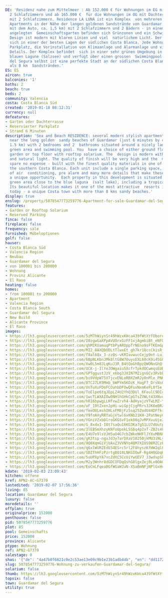 ```yaml
---
DE: 'Residenz nahe zum Mittelmeer : Ab 152.000 € für Wohnungen im EG mit Garten mit
  2 Schlafzimmern und ab 165.000 €  für die Wohnungen im OG mit Dachterrasse und Meerblick
  mit 2 Schlafzimmern. Residence LA LUNA ist ein Komplex  von mehreren modernen, stilvollen
  Apartments in der Nähe der langen goldenen Sandstrände von Guardamar (nur 6  Minuten
  mit dem Auto, ca. 1,5 km) mit 2 Schlafzimmern und 2 Bädern - in einem sehr schön
  angelegten  Gemeinschaftsgarten befinden sich Grünzonen und ein Schwimmbad. Das
  Design ist modern mit klaren Linien und viel  natürlichem Licht. Der Komplex befindet
  sich in einer der besten Lagen der südlichen Costa Blanca. Jede Wohnung hat  einen
  Parkplatz, die Vorinstallation von Klimaanlage und Alarmanlage und viele weiteren
  Details. Der Komplex befindet  sich in einer sehr grünen Umgebung in der Nähe des
  blauen Lagune (Salzsee) und verfügt über einen grossen  Swimmingpool. Guardamar
  del Segura selbst ist eine perfekte Stadt an der südlichen Costa Blanca mit mehr
  als 8 km  Sandstränden.'
ES: ES
aircon: true
balconies: '1'
baths: 2
beach: true
beds: 2
community: Valencia
costa: Costa Blanca Süd
created: '2019-01-18 08:12:31'
currency: null
defeatures:
- Garten oder Dachterrasse
- Reservierter Parkplatz
- Strand 6 Minuten
description: 'Sea and Beach RESIDENCE: several modern stylish apartment properties
  near the long golden  sandy beaches of Guardamar (just 6 minutes by car, approx.
  1.5 km) with 2 bedrooms and 2  bathrooms situated around a nicely landscaped communal
  green area and swimming pool. You  have a choice of either ground floor with private
  garden or top floor with rooftop solarium. The  design is modern with clean lines
  and natural light. The quality of finish will be very high and the  materials used
  spare no expense - built with the finest quality materials in one of the best locations  of
  the southern Costa Blanca. Each unit include a single parking space, pre installation
  of air  conditioning, pre alarm and many more details that make these properties
  a unique opportunity.  Each property in this development is situated within a beautiful
  green area close to the blue laguna  (salt lake), including a tropical pool area.
  Its beautiful location makes it one of the most attractive  resorts in Guardamar
  today - a unique Costa town with more than 8 kms sandy beaches.'
display: true
enslug: /property/5078547773259776-Apartment-for-sale-Guardamar-del-Segura/
features:
- Garden or Rooftop Solarium
- Reserved Parking
finca: false
fireplace: false
frequency: sale
furnished: Möbeloptionen
golf: false
hauser:
- Costa Blanca Süd
- Valencia Region
- Neubau
- Guardamar del Segura
- von 100001 bis 200000
- Wohnung
- Provinz Alicante
- El Raso
heating: false
homes:
- from 100001 to 200000
- Apartment
- Valencia Region
- Costa Blanca South
- Guardamar del Segura
- New Build
- Alicante Province
- El Raso
images:
- https://lh3.googleusercontent.com/5zM7hWiynSr49hWzxKHca439fWtXYfOboroXtKueqnPFFtAEcOoRB2F93P41yEIkGtJAkUozFyOze0Xe-6VN=w640-rj-e30-l100
- https://lh3.googleusercontent.com/I0zgwGaXPpAVUOrxGzFF1vjAgmbiBt_eNFUHVJzZL3VFjk1CCDe2_9sXGe3eGWlPHYUCpGVcjALIyGp7Mk0x=w640-rj-e30-l100
- https://lh3.googleusercontent.com/qhMIKUamuqPtbPyAROppTrNEno9sFTKEmGpp8d30eZL_QXtoTF2pKX3Nmtx4bw0rSi2anpMyU7EzDFM8kdCn=w640-rj-e30-l100
- https://lh3.googleusercontent.com/MI2_8AXQbODLtTlwxEt_gh7kr18ccCkisRjjEuOkMDBtaV7YRAUOJ6sb8y7noQoy6A531dFANHm8zHbh47Ka=w640-rj-e30-l100
- https://lh3.googleusercontent.com/f8al6Qx_3-zzQs-vKRIavwucCejp9nt-LuiMHoyMHwF9Z0g5kE21GAFUrsoRUCaCEJe4XokBNEhBU6WQ6z8=w640-rj-e30-l100
- https://lh3.googleusercontent.com/6BpNLKbnJMk8ltG8W7OuysEXL60cK9i45G8ul8ZHSEGMjXG4lZTjRj5K1YHLqyYzkJ5pP7GwylhvIXmwUgk=w640-rj-e30-l100
- https://lh3.googleusercontent.com/Xw0L5m8JLqKuJ3R_B4tQoGhBpzQWONxGhQtkqqgke2URwPSPqNKn7n44SUpONoiKOz3J1JVH5tYEJGQt9hJP=w640-rj-e30-l100
- https://lh3.googleusercontent.com/UCK-j-IlYoJOWgaiu5XcfrTpkdOCwmqsEUDKHA36B4NZTq6Jgqdxe0CRU7icCZaXUSBGdVo-jt33BCzQ_irdQA=w640-rj-e30-l100
- https://lh3.googleusercontent.com/GPTggustJzV_x6bg3JXIN7MZignGCv3RvbEfBmvDxGgEk70bFIKyln32Zu7LPtx8S5aQZ1KeXs9W2jhlwBWR=w640-rj-e30-l100
- https://lh3.googleusercontent.com/bi0VdpW75V7jcvENLoRBXZmRJy0nMle_PNKprbMW0NslloVbHv4dHnBS32sURqzbrjiAUcefRrrkPSHXkyWr_A=w640-rj-e30-l100
- https://lh3.googleusercontent.com/8TC27LK9Mmb_bWPYm5KDzK_HagF7_DrsNsQ-pSc_9Geh_qz_j_8L9lfliwiHvGvzmdItdpnqkq85_7bYS3U=w640-rj-e30-l100
- https://lh3.googleusercontent.com/UnTuXuFDoFCOahbDFOwQFuxNxmKeFL0f5e_40oVr3_7b_eXVlGDmznv1Hev76wrsXUiAXTQck3_OVcK8IajHTg=w640-rj-e30-l100
- https://lh3.googleusercontent.com/ToElpe6tqJEpLZ4U2YhQ3DUl_KFoulC9DIu7toDNSeH-XAZ3mk5SNVN2PVzESiPHkKax9RyS-n-umAj_1kio0g=w640-rj-e30-l100
- https://lh3.googleusercontent.com/1wcTLWXAIOw0NHlhGHkCpGTsZVWLt43XNvol_vMBZURxwSLM9w_gPZG0Um2_38l7pIfWZ69ppdEGiN0o2h6s=w640-rj-e30-l100
- https://lh3.googleusercontent.com/hR16bpwgLLHfxwZrvh4-AdHyajzVTwLMZ-Y6vbAZ4pTPFtrOBfsQ5Rd-VaxCDtte6uv0N7eAoTeZwccRVC81=w640-rj-e30-l100
- https://lh3.googleusercontent.com/uF_19tZxenJpHi-wiGpjCjgPRrs3JK6eBR2wpN61H83IYY00ZnyzbJLqmCs6vf-00AOG4mToDW0JaOb2bOw=w640-rj-e30-l100
- https://lh3.googleusercontent.com/fkeOULmshIHLsFM8jFz5sq25ZodU44DFfkrPAWpoi3RZqCiOJ7wUb_5vYLM8lmpGKYPTqbeihu5UDf0-TuVNCg=w640-rj-e30-l100
- https://lh3.googleusercontent.com/Y9foAXyRRYaGjVtwl6xKNb21KH-2PatNeyCygS0_OL-4eSzpqcukydwGbWoNO17cH4dS25d5z8Ew7_n1CfQ=w640-rj-e30-l100
- https://lh3.googleusercontent.com/YGniVZxbDlroGKGSvF1ekO0qJvMPXvuUje2oUDxSSUsed-5-1d-Rhjp6WrFUWpvU5Rimug4BcAmSbwLjdN-q=w640-rj-e30-l100
- https://lh3.googleusercontent.com/G_8xdxI-IOt7saQuI6KG3Ka7g51LU7dUutpS2yJfI1PgEDq-eAQOwKgg_iqiFYiL6nT0UOuilgloVwH_jPzs=w640-rj-e30-l100
- https://lh3.googleusercontent.com/3lEBSmXhzyKNfoUpokLSSbq4p2xT-ZB2s4kHT1LXpoixJmoAHEepAV2VQNB2lKiD5EtyFcEUmbJPaw0lOJQ=w640-rj-e30-l100
- https://lh3.googleusercontent.com/E4U7o9lsVJH5uO4G7cbZWkeNHFlJYXuMBN8dVgDFdEOy4haCptOgbeGyXwsKLMxYrn1O6t4Aug5uv1ascocr=w640-rj-e30-l100
- https://lh3.googleusercontent.com/gK3tsp-ngvJd3y7arDXaV10250jkMU3iNLyDEFsTM8l2n9MpwloP59iUFHGtFvdpWUQ9gSTMHcbODJ29Hh2s=w640-rj-e30-l100
- https://lh3.googleusercontent.com/9Q8XqmGiVjUAxZ3VVNYo4QM7XIOS98RZCzFJY27J6X-ef0Lfzo6Zql906pvUKonLWA5sfBq5DrOmrnSeODdt=w640-rj-e30-l100
- https://lh3.googleusercontent.com/q6xlWURZEdU34ESrc5rl2F8hyszKfHW2ql8lB9xdYqAapjYczAdg8jYbxMR5S8iOWlKISbbBhTbq7CkP9o8=w640-rj-e30-l100
- https://lh3.googleusercontent.com/SDZfhHFzPzrtgBO18LNKGIOwF-Rg4H0GbqHfYwLemDL_28y6xRHGvbfP8XRWpu8x7atDXW7aHIr2_GT1K3g=w640-rj-e30-l100
- https://lh3.googleusercontent.com/5uUPXpYA7vcZdXC5CcUiYwUEV7_J3wdspSkjAOxjqoFmvgLcevBu005iiICMfSfFGzhJTmTpyl4-0IS7sdhOMg=w640-rj-e30-l100
- https://lh3.googleusercontent.com/M2y3Wnhr8dGDCOFDqQshG0lgxZej0Lx0OAQSuwqtUsQWuzFH6H480NvGLNxnG0tzSlHaT0GZvzDd-C8AB2w=w640-rj-e30-l100
- https://lh3.googleusercontent.com/EoCmLFqeaBGfWGaWJaN-XSaBmNFjNPlGxHu4zvHzeVIbMucg7vF_0VvI8TK5fjYYE1vW-bu9PoXYg-56_Kw=w640-rj-e30-l100
kdate: '2019-02-03 23:09:43'
kitchen: offene
kref: APN2-AC-G7370
lastedited: '2019-02-07 17:56:36'
living: 85
location: Guardamar del Segura
luxury: false
moredetails: ''
offplan: true
originalprice: 152000
penthouse: false
pid: 5078547773259776
plot: 85
pool: Gemeinschafts
price: 152000
province: Alicante
ptype: Wohnung
ref: APN2-G7370
salestage: 0
shas: '{"de": "4a47b0f6821c9e2c53ae13e09c9b1e23b1adb44b", "en": "dd1172fd20c01f246109a720f22980eb03a03f17"}'
slug: 5078547773259776-Wohnung-zu-verkaufen-Guardamar-del-Segura/
solarium: false
thumb: https://lh3.googleusercontent.com/5zM7hWiynSr49hWzxKHca439fWtXYfOboroXtKueqnPFFtAEcOoRB2F93P41yEIkGtJAkUozFyOze0Xe-6VN=w400-h240-n-rj-e30-l100
topsix: false
town: Guardamar del Segura
utility: true
---
```

